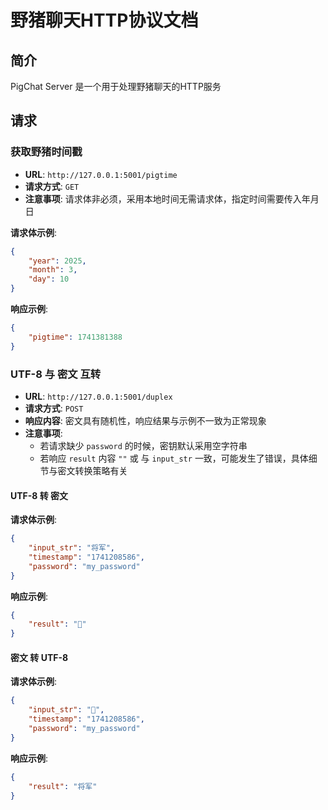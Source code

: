 # 野猪聊天HTTP协议文档

## 简介

PigChat Server 是一个用于处理野猪聊天的HTTP服务

## 请求

### 获取野猪时间戳

- **URL**: `http://127.0.0.1:5001/pigtime`
- **请求方式**: `GET`
- **注意事项**: 请求体非必须，采用本地时间无需请求体，指定时间需要传入年月日

**请求体示例**:

```json
{
    "year": 2025,
    "month": 3,
    "day": 10
}
```

**响应示例**:

```json
{
    "pigtime": 1741381388
}
```

### UTF-8 与 密文 互转

- **URL**: `http://127.0.0.1:5001/duplex`
- **请求方式**: `POST`
- **响应内容**: 密文具有随机性，响应结果与示例不一致为正常现象
- **注意事项**:
    - 若请求缺少 `password` 的时候，密钥默认采用空字符串
    - 若响应 `result` 内容 `""` 或 与 `input_str` 一致，可能发生了错误，具体细节与密文转换策略有关

#### UTF-8 转 密文

**请求体示例**:

```json
{
    "input_str": "将军",
    "timestamp": "1741208586",
    "password": "my_password"
}
```

**响应示例**:

```json
{
    "result": "🌱󠄃󠄵󠄈󠄤󠄰󠄜󠄀󠄵󠄰󠄟󠄑󠄈"
}
```

#### 密文 转 UTF-8

**请求体示例**:

```json
{
    "input_str": "🌱󠄃󠄵󠄈󠄤󠄰󠄜󠄀󠄵󠄰󠄟󠄑󠄈",
    "timestamp": "1741208586",
    "password": "my_password"
}
```

**响应示例**:

```json
{
    "result": "将军"
}
```